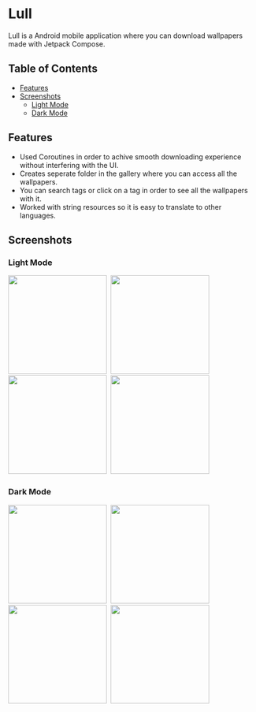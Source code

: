 # Lull
Lull is a Android mobile application where you can download wallpapers made with Jetpack Compose.

## Table of Contents
- [Features](#features)
- [Screenshots](#screenshots)
  - [Light Mode](#light-mode)
  - [Dark Mode](#dark-mode)


## Features

- Used Coroutines in order to achive smooth downloading experience without interfering with the UI.
- Creates seperate folder in the gallery where you can access all the wallpapers.
- You can search tags or click on a tag in order to see all the wallpapers with it.
- Worked with string resources so it is easy to translate to other languages.

## Screenshots

### Light Mode
<img src="/screenshots/screen_light.jpg" width="200">&nbsp;&nbsp;<img src="/screenshots/screen_light_2.jpg" width="200">&nbsp;&nbsp;<img src="/screenshots/screen_light_3.jpg" width="200">&nbsp;&nbsp;<img src="/screenshots/screen_light_4.jpg" width="200">

### Dark Mode

<img src="/screenshots/screen_dark.jpg" width="200">&nbsp;&nbsp;<img src="/screenshots/screen_dark_2.jpg" width="200">&nbsp;&nbsp;<img src="/screenshots/screen_dark_3.jpg" width="200">&nbsp;&nbsp;<img src="/screenshots/screen_dark_4.jpg" width="200">
